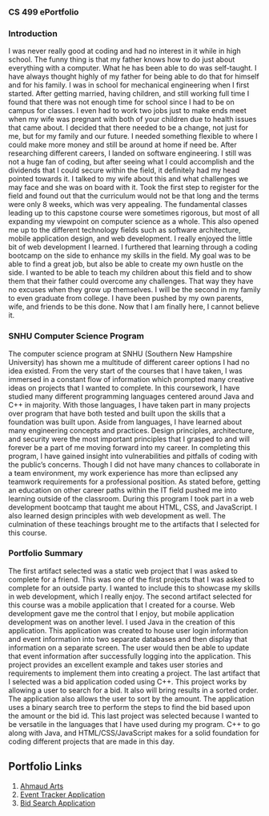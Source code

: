 ### CS 499 ePortfolio

### Introduction

I was never really good at coding and had no interest in it while in high school. The funny thing is that my father knows how to do just about everything with a computer. What he has been able to do was self-taught. I have always thought highly of my father for being able to do that for himself and for his family. I was in school for mechanical engineering when I first started. After getting married, having children, and still working full time I found that there was not enough time for school since I had to be on campus for classes. I even had to work two jobs just to make ends meet when my wife was pregnant with both of your children due to health issues that came about. I decided that there needed to be a change, not just for me, but for my family and our future. I needed something flexible to where I could make more money and still be around at home if need be. After researching different careers, I landed on software engineering. I still was not a huge fan of coding, but after seeing what I could accomplish and the dividends that I could secure within the field, it definitely had my head pointed towards it. I talked to my wife about this and what challenges we may face and she was on board with it. Took the first step to register for the field and found out that the curriculum would not be that long and the terms were only 8 weeks, which was very appealing. The fundamental classes leading up to this capstone course were sometimes rigorous, but most of all expanding my viewpoint on computer science as a whole. This also opened me up to the different technology fields such as software architecture, mobile application design, and web development. I really enjoyed the little bit of web development I learned. I furthered that learning through a coding bootcamp on the side to enhance my skills in the field. My goal was to be able to find a great job, but also be able to create my own hustle on the side. I wanted to be able to teach my children about this field and to show them that their father could overcome any challenges. That way they have no excuses when they grow up themselves. I will be the second in my family to even graduate from college. I have been pushed by my own parents, wife, and friends to be this done. Now that I am finally here, I cannot believe it.

### SNHU Computer Science Program

The computer science program at SNHU (Southern New Hampshire University) has shown me a multitude of different career options I had no idea existed. From the very start of the courses that I have taken, I was immersed in a constant flow of information which prompted many creative ideas on projects that I wanted to complete. In this coursework, I have studied many different programming languages centered around Java and C++ in majority. With those languages, I have taken part in many projects over program that have both tested and built upon the skills that a foundation was built upon. Aside from languages, I have learned about many engineering concepts and practices. Design principles, architecture, and security were the most important principles that I grasped to and will forever be a part of me moving forward into my career. In completing this program, I have gained insight into vulnerabilities and pitfalls of coding with the public’s concerns. Though I did not have many chances to collaborate in a team environment, my work experience has more than eclipsed any teamwork requirements for a professional position. As stated before, getting an education on other career paths within the IT field pushed me into learning outside of the classroom. During this program I took part in a web development bootcamp that taught me about HTML, CSS, and JavaScript. I also learned design principles with web development as well. The culmination of these teachings brought me to the artifacts that I selected for this course.

### Portfolio Summary

The first artifact selected was a static web project that I was asked to complete for a friend. This was one of the first projects that I was asked to complete for an outside party. I wanted to include this to showcase my skills in web development, which I really enjoy. The second artifact selected for this course was a mobile application that I created for a course. Web development gave me the control that I enjoy, but mobile application development was on another level. I used Java in the creation of this application. This application was created to house user login information and event information into two separate databases and then display that information on a separate screen. The user would then be able to update that event information after successfully logging into the application. This project provides an excellent example and takes user stories and requirements to implement them into creating a project. The last artifact that I selected was a bid application coded using C++. This project works by allowing a user to search for a bid. It also will bring results in a sorted order. The application also allows the user to sort by the amount. The application uses a binary search tree to perform the steps to find the bid based upon the amount or the bid id. This last project was selected because I wanted to be versatile in the languages that I have used during my program. C++ to go along with Java, and HTML/CSS/JavaScript makes for a solid foundation for coding different projects that are made in this day. 

## Portfolio Links
1. [Ahmaud Arts](https://github.com/carrcaptain/Ahmad_Arts)
2. [Event Tracker Application](https://github.com/carrcaptain/CS-360)
3. [Bid Search Application](https://github.com/carrcaptain/CS260/blob/main/BinarySearchTree.cpp)
